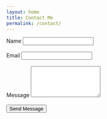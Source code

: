 ```yaml
---
layout: home
title: Contact Me
permalink: /contact/
---
```

<link rel="stylesheet" type="text/css" href="/assets/contacts.css" />

<form method="post" action="https://formspree.io/1999jasontang@gmail.com">
    <div class="half">
        <label for="name">Name</label>
        <input type="text" name="name" id="name" />
    </div>
    <br />
    <div class="half">
        <label for="email">Email</label>
        <input type="email" name="_replyto" id="email" />
    </div>
    <br />
    <div class="full">
        <label for="message">Message</label>
        <textarea name="message" id="message" rows="5"></textarea>
    </div>
    <br />
    <input type="submit" value="Send Message">
</form>
